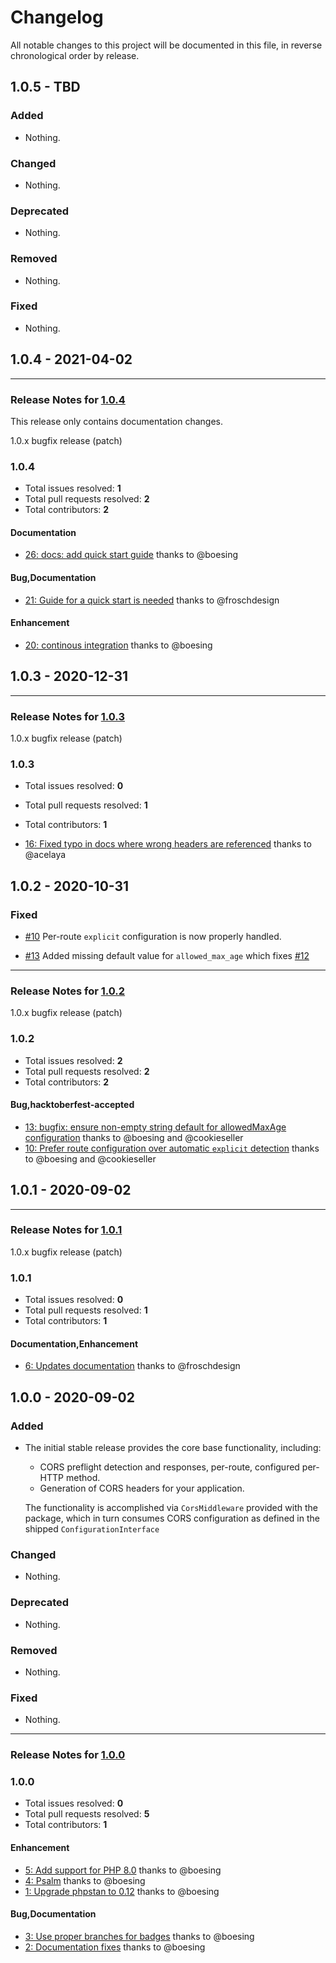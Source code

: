 # Changelog

All notable changes to this project will be documented in this file, in reverse chronological order by release.

## 1.0.5 - TBD

### Added

- Nothing.

### Changed

- Nothing.

### Deprecated

- Nothing.

### Removed

- Nothing.

### Fixed

- Nothing.

## 1.0.4 - 2021-04-02


-----

### Release Notes for [1.0.4](https://github.com/mezzio/mezzio-cors/milestone/7)

This release only contains documentation changes.

1.0.x bugfix release (patch)

### 1.0.4

- Total issues resolved: **1**
- Total pull requests resolved: **2**
- Total contributors: **2**

#### Documentation

 - [26: docs: add quick start guide](https://github.com/mezzio/mezzio-cors/pull/26) thanks to @boesing

#### Bug,Documentation

 - [21: Guide for a quick start is needed](https://github.com/mezzio/mezzio-cors/issues/21) thanks to @froschdesign

#### Enhancement

 - [20: continous integration](https://github.com/mezzio/mezzio-cors/pull/20) thanks to @boesing

## 1.0.3 - 2020-12-31


-----

### Release Notes for [1.0.3](https://github.com/mezzio/mezzio-cors/milestone/6)

1.0.x bugfix release (patch)

### 1.0.3

- Total issues resolved: **0**
- Total pull requests resolved: **1**
- Total contributors: **1**

 - [16: Fixed typo in docs where wrong headers are referenced](https://github.com/mezzio/mezzio-cors/pull/16) thanks to @acelaya

## 1.0.2 - 2020-10-31

### Fixed

- [#10](https://github.com/mezzio/mezzio-cors/pull/10) Per-route `explicit` configuration is now properly handled.

- [#13](https://github.com/mezzio/mezzio-cors/pull/13) Added missing default value for `allowed_max_age` which fixes [#12](https://github.com/mezzio/mezzio-cors/issues/12)


-----

### Release Notes for [1.0.2](https://github.com/mezzio/mezzio-cors/milestone/5)

1.0.x bugfix release (patch)

### 1.0.2

- Total issues resolved: **2**
- Total pull requests resolved: **2**
- Total contributors: **2**

#### Bug,hacktoberfest-accepted

 - [13: bugfix: ensure non-empty string default for allowedMaxAge configuration](https://github.com/mezzio/mezzio-cors/pull/13) thanks to @boesing and @cookieseller
 - [10: Prefer route configuration over automatic `explicit` detection](https://github.com/mezzio/mezzio-cors/pull/10) thanks to @boesing and @cookieseller

## 1.0.1 - 2020-09-02



-----

### Release Notes for [1.0.1](https://github.com/mezzio/mezzio-cors/milestone/2)

1.0.x bugfix release (patch)

### 1.0.1

- Total issues resolved: **0**
- Total pull requests resolved: **1**
- Total contributors: **1**

#### Documentation,Enhancement

 - [6: Updates documentation](https://github.com/mezzio/mezzio-cors/pull/6) thanks to @froschdesign
## 1.0.0 - 2020-09-02

### Added

- The initial stable release provides the core base functionality, including:

  - CORS preflight detection and responses, per-route, configured per-HTTP method.
  - Generation of CORS headers for your application.

  The functionality is accomplished via `CorsMiddleware` provided with the package, which in turn consumes CORS configuration as defined in the shipped `ConfigurationInterface`

### Changed

- Nothing.

### Deprecated

- Nothing.

### Removed

- Nothing.

### Fixed

- Nothing.


-----

### Release Notes for [1.0.0](https://github.com/mezzio/mezzio-cors/milestone/1)



### 1.0.0

- Total issues resolved: **0**
- Total pull requests resolved: **5**
- Total contributors: **1**

#### Enhancement

 - [5: Add support for PHP 8.0](https://github.com/mezzio/mezzio-cors/pull/5) thanks to @boesing
 - [4: Psalm](https://github.com/mezzio/mezzio-cors/pull/4) thanks to @boesing
 - [1: Upgrade phpstan to 0.12](https://github.com/mezzio/mezzio-cors/pull/1) thanks to @boesing

#### Bug,Documentation

 - [3: Use proper branches for badges](https://github.com/mezzio/mezzio-cors/pull/3) thanks to @boesing
 - [2: Documentation fixes](https://github.com/mezzio/mezzio-cors/pull/2) thanks to @boesing
